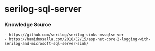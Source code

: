 # serilog-sql-server

### Knowledge Source
```
- https://github.com/serilog/serilog-sinks-mssqlserver
- https://hamidmosalla.com/2018/02/15/asp-net-core-2-logging-with-serilog-and-microsoft-sql-server-sink/
```